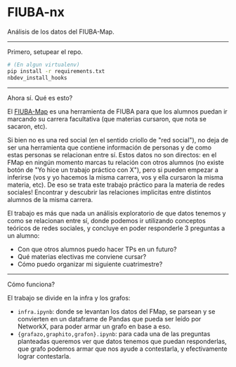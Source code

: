 # FIUBA-nx

Análisis de los datos del FIUBA-Map.

---

Primero, setupear el repo.

```zsh
# (En algun virtualenv)
pip install -r requirements.txt
nbdev_install_hooks
```

---

Ahora sí. Qué es esto?

El [FIUBA-Map](https://fede.dm/FIUBA-Map/) es una herramienta de FIUBA para que los alumnos puedan ir marcando su carrera facultativa (que materias cursaron, que nota se sacaron, etc).

Si bien no es una red social (en el sentido criollo de "red social"), no deja de ser una herramienta que contiene información de personas y de como estas personas se relacionan entre sí. Estos datos no son directos: en el FMap en ningún momento marcas tu relación con otros alumnos (no existe botón de "Yo hice un trabajo práctico con X"), pero si pueden empezar a inferirse (vos y yo hacemos la misma carrera, vos y ella cursaron la misma materia, etc). De eso se trata este trabajo práctico para la materia de redes sociales! Encontrar y descubrir las relaciones implicitas entre distintos alumnos de la misma carrera.

El trabajo es más que nada un análisis exploratorio de que datos tenemos y como se relacionan entre sí, donde podemos ir utilizando conceptos teóricos de redes sociales, y concluye en poder responderle 3 preguntas a un alumno:

- Con que otros alumnos puedo hacer TPs en un futuro?
- Qué materias electivas me conviene cursar?
- Cómo puedo organizar mi siguiente cuatrimestre?

---

Cómo funciona?

El trabajo se divide en la infra y los grafos:

- `infra.ipynb`: donde se levantan los datos del FMap, se parsean y se convierten en un dataframe de Pandas que pueda ser leído por NetworkX, para poder armar un grafo en base a eso.
- `{grafazo,graphito,grafon}.ipynb`: para cada una de las preguntas planteadas queremos ver que datos tenemos que puedan responderlas, que grafo podemos armar que nos ayude a contestarla, y efectivamente lograr contestarla.
